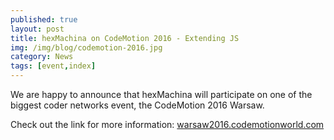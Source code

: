 ```yaml
---
published: true
layout: post
title: hexMachina on CodeMotion 2016 - Extending JS
img: /img/blog/codemotion-2016.jpg
category: News
tags: [event,index]
---
```

We are happy to announce that hexMachina will participate on one of the biggest coder networks event, the CodeMotion 2016 Warsaw. 

Check out the link for more information: [warsaw2016.codemotionworld.com](http://warsaw2016.codemotionworld.com/)
